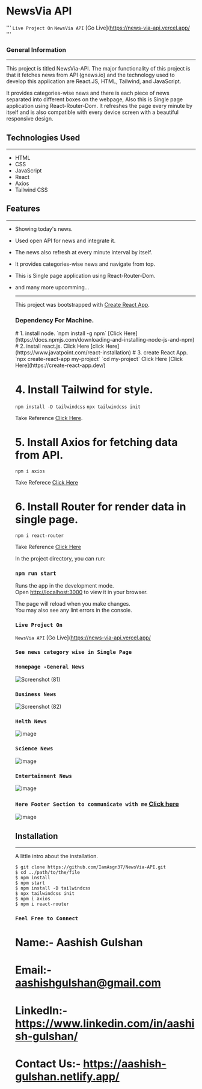 ## <h1>NewsVia API</h1>
'''
`Live Project On`
`NewsVia API` [Go Live](https://news-via-api.vercel.app/
'''
<h3>General Information</h3>
<hr><p>This project is titled NewsVia-API. The major functionality of this project is that it fetches news from API (gnews.io) and the technology used to develop this application are React.JS, HTML, Tailwind, and JavaScript.</p>
<p>It provides categories-wise news and there is each piece of news separated into different boxes on the webpage, Also this is Single page application using React-Router-Dom.
It refreshes the page every minute by itself and is also compatible with every device screen with a beautiful responsive design.</p>

</ul><h2>Technologies Used</h2>
<hr><ul>
<li>HTML</li>
<!-- </ul><ul> -->
<li>CSS</li>
<!-- </ul><ul> -->
<li>JavaScript</li>
<!-- </ul><ul> -->
<li>React</li>
<!-- </ul><ul> -->
<li>Axios</li>
<!-- </ul><ul> -->
<li>Tailwind CSS</li>
</ul><h2>Features</h2>
<hr><ul>
  
<li>Showing today's news.</li>
</ul><ul>
<li>Used open API for news and integrate it.</li>
</ul><ul>
<li>The news also refresh at every minute interval by itself.</li>
</ul><ul>
<li>It provides categories-wise news and navigate from top.</li>
</ul><ul>
<li>This is Single page application using React-Router-Dom.</li>
</ul><ul>
<li>and many more upcomming...</li>
</ul><ul>
  


  <hr>

This project was bootstrapped with [Create React App](https://github.com/IamAsgn37/NewsVia-API).

<h3>Dependency For Machine.</h3>
# 1. install node.
`npm install -g npm`
[Click Here](https://docs.npmjs.com/downloading-and-installing-node-js-and-npm)
# 2. install react.js.
Click Here [click Here](https://www.javatpoint.com/react-installation)
# 3. create React App.
`npx create-react-app my-project`
`cd my-project`
Click Here [Click Here](https://create-react-app.dev/)


# 4. Install Tailwind for style.

`npm install -D tailwindcss`
`npx tailwindcss init`

Take Reference [Click Here](https://tailwindcss.com/docs/guides/create-react-app).


# 5. Install Axios for fetching data from API.

`npm i axios`

Take Referece [Click Here](https://www.npmjs.com/package/axios)

# 6. Install Router for render data in single page.

`npm i react-router`

  Take Reference [Click Here](https://www.npmjs.com/package/react-router)


In the project directory, you can run:

### `npm run start`

Runs the app in the development mode.\
Open [http://localhost:3000](http://localhost:3000) to view it in your browser.

The page will reload when you make changes.\
You may also see any lint errors in the console.

### `Live Project On`
`NewsVia API` [Go Live](https://news-via-api.vercel.app/



### `See news category wise in Single Page`

### `Homepage -General News`
![Screenshot (81)](https://user-images.githubusercontent.com/78717816/235097096-89a31764-7862-4d55-963c-fb5f6631ad0e.png)


### `Business News`

![Screenshot (82)](https://user-images.githubusercontent.com/78717816/235097310-332dc5d3-1349-43b6-b123-fd68ff2a9c61.png)


### `Helth News`
![image](https://user-images.githubusercontent.com/78717816/235074753-8cb5849a-c260-4512-a56b-7da8d3f3fc56.png)



### `Science News`
![image](https://user-images.githubusercontent.com/78717816/235074803-0eefe2c6-497f-411f-93aa-416ccf0a6bb0.png)




### `Entertainment News`
![image](https://user-images.githubusercontent.com/78717816/235074834-3b6f8c4f-6128-45bc-a3cb-82b70651ef40.png)




### `Here Footer Section to communicate with me` [Click here](https://aashish-gulshan.netlify.app/)
![image](https://user-images.githubusercontent.com/78717816/235074863-c7770f93-0d9b-4172-9b09-7a9cf9c17880.png)



## Installation
***
A little intro about the installation. 
```
$ git clone https://github.com/IamAsgn37/NewsVia-API.git
$ cd ../path/to/the/file
$ npm install
$ npm start
$ npm install -D tailwindcss
$ npx tailwindcss init
$ npm i axios
$ npm i react-router

```



### `Feel Free to Connect`
# Name:- Aashish Gulshan
# Email:- aashishgulshan@gmail.com
# LinkedIn:- https://www.linkedin.com/in/aashish-gulshan/
# Contact Us:- https://aashish-gulshan.netlify.app/

